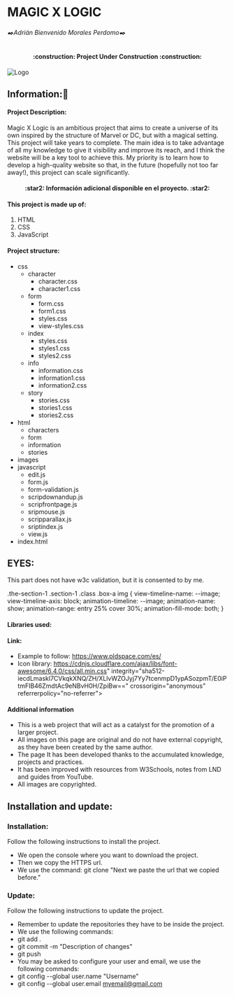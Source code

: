 # MAGIC X LOGIC

###### ✒️Adrián Bienvenido Morales Perdomo✒️

<h4 align="center">
:construction: Project Under Construction :construction:
</h4>

![Logo](https://files.oaiusercontent.com/file-6BKcoXSzK8uC5N8cziDnQk?se=2024-11-30T14%3A05%3A18Z&sp=r&sv=2024-08-04&sr=b&rscc=max-age%3D604800%2C%20immutable%2C%20private&rscd=attachment%3B%20filename%3D0216a5b1-7053-4cc2-a7a1-4ace6089495a.webp&sig=rQXTxyfeyQ6/kIFDhHOhSpFsVLi2/eF097/OsIx6mlY%3D)


## Information:📖

#### Project Description:

<p>
Magic X Logic is an ambitious project that aims to create a universe of its own inspired by the structure of Marvel or DC, but with a magical setting. This project will take years to complete. The main idea is to take advantage of all my knowledge to give it visibility and improve its reach, and I think the website will be a key tool to achieve this. My priority is to learn how to develop a high-quality website so that, in the future (hopefully not too far away!), this project can scale significantly.
</p>

<h4 align="center">
:star2: Información adicional disponible en el proyecto. :star2:
</h4>

#### This project is made up of:

1. HTML
2. CSS
3. JavaScript

#### Project structure:

- css
  - character
    - character.css
    - character1.css
  - form
    - form.css
    - form1.css
    - styles.css
    - view-styles.css
  - index
    - styles.css
    - styles1.css
    - styles2.css
  - info
    - information.css
    - information1.css
    - information2.css 
  - story
    - stories.css
    - stories1.css
    - stories2.css
- html
  - characters
  - form
  - information
  - stories
- images 
- javascript
  - edit.js
  - form.js
  - form-validation.js
  - scripdownandup.js
  - scripfrontpage.js
  - sripmouse.js
  - scripparallax.js
  - sriptindex.js
  - view.js
- index.html

## EYES:
This part does not have w3c validation, but it is consented to by me.


.the-section-1 .section-1 .class .box-a img {
  view-timeline-name: --image;
  view-timeline-axis: block;
  animation-timeline: --image;
  animation-name: show;
  animation-range: entry 25% cover 30%;
  animation-fill-mode: both;
}



#### Libraries used:

#### Link:

- Example to follow: https://www.pldspace.com/es/
- Icon library: https://cdnjs.cloudflare.com/ajax/libs/font-awesome/6.4.0/css/all.min.css"
integrity="sha512-iecdLmaskl7CVkqkXNQ/ZH/XLlvWZOJyj7Yy7tcenmpD1ypASozpmT/E0iPtmFIB46ZmdtAc9eNBvH0H/ZpiBw=="
crossorigin="anonymous" referrerpolicy="no-referrer">

#### Additional information

- This is a web project that will act as a catalyst for the promotion of a larger project.
- All images on this page are original and do not have external copyright, as they have been created by the same author.
- The page It has been developed thanks to the accumulated knowledge, projects and practices.
- It has been improved with resources from W3Schools, notes from LND and guides from YouTube.
- All images are copyrighted.

## Installation and update:

### Installation:
<p>Follow the following instructions to install the project.</p>

- We open the console where you want to download the project.
- Then we copy the HTTPS url.
- We use the command: git clone "Next we paste the url that we copied before."

### Update:
<p>Follow the following instructions to update the project.</p>

- Remember to update the repositories they have to be inside the project.
- We use the following commands:
- git add .
- git commit -m "Description of changes"
- git push
- You may be asked to configure your user and email, we use the following commands:
- git config --global user.name "Username"
- git config --global user.email myemail@gmail.com
